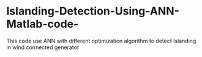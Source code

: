 # Islanding-Detection-Using-ANN-Matlab-code-
This code use ANN with different optimization algorithm to detect Islanding in wind connected generator 
